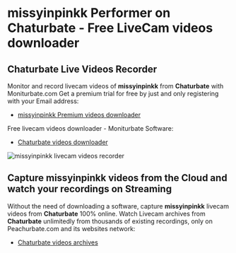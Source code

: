 # missyinpinkk Performer on Chaturbate - Free LiveCam videos downloader

## Chaturbate Live Videos Recorder

Monitor and record livecam videos of **missyinpinkk** from **Chaturbate** with Moniturbate.com
Get a premium trial for free by just and only registering with your Email address:
* [missyinpinkk Premium videos downloader](https://moniturbate.com/request-demo-licence-key.html)

Free livecam videos downloader - Moniturbate Software:
* [Chaturbate videos downloader](https://moniturbate.com/moniturbate-download-software.html)

![missyinpinkk livecam videos recorder](https://peachurnet.com/templates/moniturbate-software.png)


## Capture missyinpinkk videos from the Cloud and watch your recordings on Streaming

Without the need of downloading a software, capture **missyinpinkk** livecam videos from **Chaturbate** 100% online.
Watch Livecam archives from **Chaturbate** unlimitedly from thousands of existing recordings, only on Peachurbate.com and its websites network:
* [Chaturbate videos archives](https://peachurnet.com/)